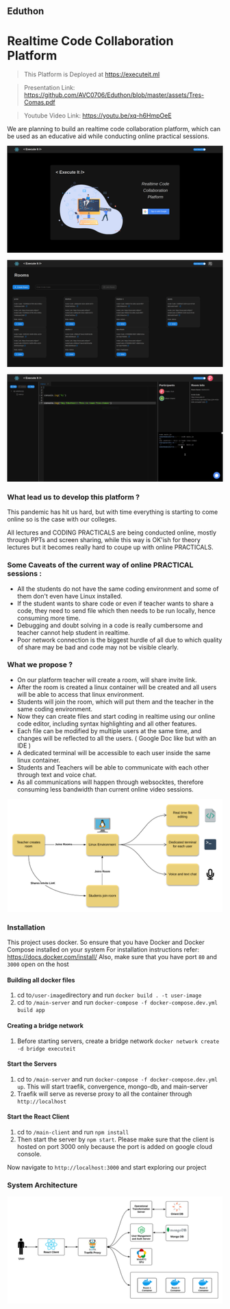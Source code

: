 ## Eduthon
# Realtime Code Collaboration Platform

> This Platform is Deployed at https://executeit.ml

> Presentation Link: https://github.com/AVC0706/Eduthon/blob/master/assets/Tres-Comas.pdf

> Youtube Video Link: https://youtu.be/xq-h6HmpOeE

We are planning to build an realtime code collaboration platform, which can be used as an educative aid while conducting online practical sessions.

![alt text](/assets/screencapture-executeit-ml-login-2020-09-06-04_35_18.png "Login Screen")

![alt text](/assets/screencapture-executeit-ml-rooms-2020-09-06-07_40_39.png "Rooms Screen")

![alt text](/assets/Screenshot_20200906_095424.png "Workspace Screen")


### What lead us to develop this platform ?

This pandemic has hit us hard, but with time everything is starting to come online so is the case with our colleges.

All lectures and CODING PRACTICALS are being conducted online, mostly through PPTs and screen sharing,
while this way is OK'ish for theory lectures but it becomes really hard to coupe up with online PRACTICALS.

### Some Caveats of the current way of online PRACTICAL sessions :
  * All the students do not have the same coding environment and some of them don't even have Linux installed. 
  * If the student wants to share code or even if teacher wants to share a code, they need to send file which then needs to be run locally, hence consuming more time.
  * Debugging and doubt solving in a code is really cumbersome and teacher cannot help student in realtime.
  * Poor network connection is the biggest hurdle of all due to which quality of share may be bad and code may not be visible clearly.
  
### What we propose ? 
  * On our platform teacher will create a room, will share invite link.
  * After the room is created a linux container will be created and all users will be able to access that linux environment.
  * Students will join the room, which will put them and the teacher in the same coding environment.
  * Now they can create files and start coding in realtime using our online code editor, including syntax highlighting and all other features.
  * Each file can be modified by multiple users at the same time, and changes will be reflected to all the users. ( Google Doc like but with an IDE )
  * A dedicated terminal will be accessible to each user inside the same linux container.
  * Students and Teachers will be able to communicate with each other through text and voice chat.
  * As all communications will happen through websocktes, therefore consuming less bandwidth than current online video sessions. 
  
![alt text](/assets/eduthon.png "Flow")
  
 ### Installation
  This project uses docker. So ensure that you have Docker and Docker Compose installed on your system For installation instructions refer: https://docs.docker.com/install/
Also, make sure that you have port `80` and `3000` open on the host
  
#### Building all docker files
 1. cd to`/user-image`directory and run `docker build . -t user-image` 
 2. cd to `/main-server` and run `docker-compose -f docker-compose.dev.yml build app`
 
#### Creating a bridge network
 1. Before starting servers, create a bridge network `docker network create -d bridge executeit`

#### Start the Servers
 1. cd to `/main-server` and run `docker-compose -f docker-compose.dev.yml up`. This will start traefik, convergence, mongo-db, and main-server
 2. Traefik will serve as reverse proxy to all the container through `http://localhost`

#### Start the React Client
 1. cd to `/main-client` and run `npm install`
 2. Then start the server by `npm start`. Please make sure that the client is hosted on port 3000 only because the port is added on google cloud console.
 
 Now navigate to `http://localhost:3000` and start exploring our project
 
 ### System Architecture

![alt text](/assets/System_Architecture.png "System Architecture")

 
